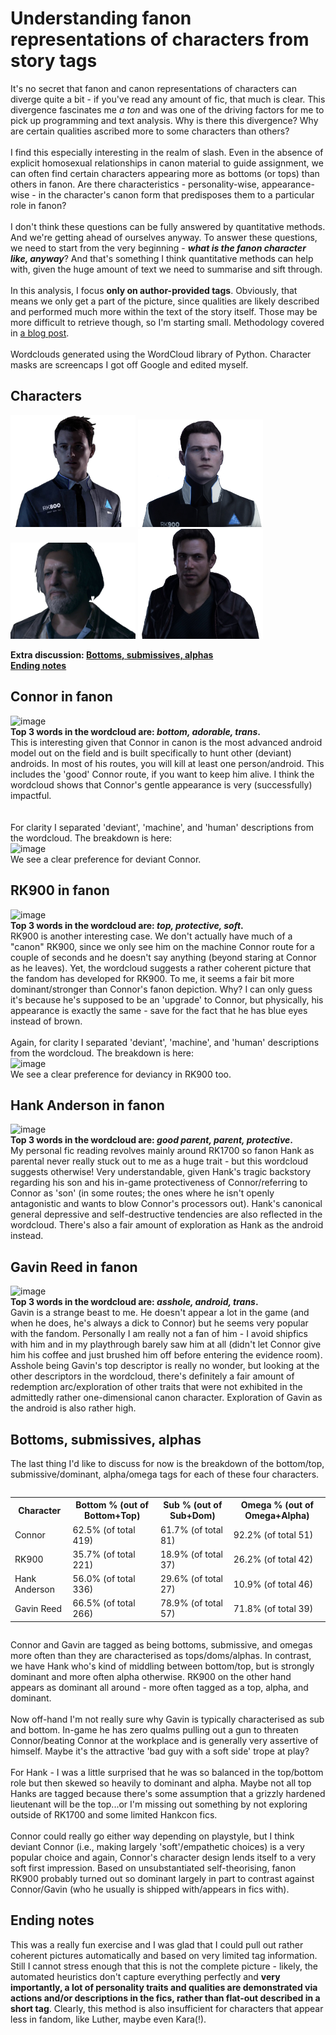 # Understanding fanon representations of characters from story tags
It's no secret that fanon and canon representations of characters can diverge quite a bit - if you've read any amount of fic, that much is clear. This divergence fascinates me <i>a ton</i> and was one of the driving factors for me to pick up programming and text analysis. Why is there this divergence? Why are certain qualities ascribed more to some characters than others? 
<br><br>
I find this especially interesting in the realm of slash. Even in the absence of explicit homosexual relationships in canon material to guide assignment, we can often find certain characters appearing more as bottoms (or tops) than others in fanon. Are there characteristics - personality-wise, appearance-wise - in the character's canon form that predisposes them to a particular role in fanon?
<br><br>
I don't think these questions can be fully answered by quantitative methods. And we're getting ahead of ourselves anyway. To answer these questions, we need to start from the very beginning - <i><b>what is the fanon character like, anyway</b></i>? And that's something I think quantitative methods can help with, given the huge amount of text we need to summarise and sift through. <br>
<br>
In this analysis, I focus <b>only on author-provided tags</b>. Obviously, that means we only get a part of the picture, since qualities are likely described and performed much more within the text of the story itself. Those may be more difficult to retrieve though, so I'm starting small. Methodology covered in [a blog post](https://program-800.tumblr.com/post/190178483501/exploring-dbh-fics-part-8).
<br><br>
Wordclouds generated using the WordCloud library of Python. Character masks are screencaps I got off Google and edited myself.

## Characters
<p float="left">
  <a href="https://dru-r.github.io/ao3-dbh-analysis/dbh-charadescripts.html#connor-in-fanon">
    <img src="https://raw.githubusercontent.com/dru-r/ao3-dbh-analysis/master/docs/visuals/08_charatags/connor_.png" width="200" title="Connor" alt="Connor"/></a>
  <a href="https://dru-r.github.io/ao3-dbh-analysis/dbh-charadescripts.html#rk900-in-fanon">
    <img src="https://raw.githubusercontent.com/dru-r/ao3-dbh-analysis/master/docs/visuals/08_charatags/nines_3.png" width="200" title="RK900" alt="RK900"/></a>
  <a href="https://dru-r.github.io/ao3-dbh-analysis/dbh-charadescripts.html#hank-anderson-in-fanon">
    <img src="https://raw.githubusercontent.com/dru-r/ao3-dbh-analysis/master/docs/visuals/08_charatags/hank_.png" width="200" title="Hank Anderson" alt="Hank Anderson"/></a>
  <a href="https://dru-r.github.io/ao3-dbh-analysis/dbh-charadescripts.html#gavin-reed-in-fanon">
    <img src="https://raw.githubusercontent.com/dru-r/ao3-dbh-analysis/master/docs/visuals/08_charatags/gavin_.png" width="200" title="Gavin Reed" alt="Gavin Reed"/></a>
</p>

<b>Extra discussion: [Bottoms, submissives, alphas](#bottoms-submissives-alphas)</b><br>
<b>[Ending notes](#ending-notes)</b>

## Connor in fanon
![image](/visuals/08_charatags/connor_wc.png)<br>
<b>Top 3 words in the wordcloud are: <i>bottom, adorable, trans</i>.</b> <br>
This is interesting given that Connor in canon is the most advanced android model out on the field and is built specifically to hunt other (deviant) androids. In most of his routes, you will kill at least one person/android. This includes the 'good' Connor route, if you want to keep him alive. I think the wordcloud shows that Connor's gentle appearance is very (successfully) impactful.  
<br><br>
For clarity I separated 'deviant', 'machine', and 'human' descriptions from the wordcloud. The breakdown is here: <br>
![image](/visuals/08_charatags/connor_is.jpg) <br>
We see a clear preference for deviant Connor.

## RK900 in fanon
![image](/visuals/08_charatags/nines_wc.png)<br>
<b>Top 3 words in the wordcloud are: <i>top, protective, soft</i>.</b> <br>
RK900 is another interesting case. We don't actually have much of a "canon" RK900, since we only see him on the machine Connor route for a couple of seconds and he doesn't say anything (beyond staring at Connor as he leaves). Yet, the wordcloud suggests a rather coherent picture that the fandom has developed for RK900. To me, it seems a fair bit more dominant/stronger than Connor's fanon depiction. Why? I can only guess it's because he's supposed to be an 'upgrade' to Connor, but physically, his appearance is exactly the same - save for the fact that he has blue eyes instead of brown.
<br><br>
Again, for clarity I separated 'deviant', 'machine', and 'human' descriptions from the wordcloud. The breakdown is here: <br>
![image](/visuals/08_charatags/nines_is.jpg) <br>
We see a clear preference for deviancy in RK900 too.

## Hank Anderson in fanon
![image](/visuals/08_charatags/hank_wc.png)<br>
<b>Top 3 words in the wordcloud are: <i>good parent, parent, protective</i>.</b> <br>
My personal fic reading revolves mainly around RK1700 so fanon Hank as parental never really stuck out to me as a huge trait - but this wordcloud suggests otherwise! Very understandable, given Hank's tragic backstory regarding his son and his in-game protectiveness of Connor/referring to Connor as 'son' (in some routes; the ones where he isn't openly antagonistic and wants to blow Connor's processors out). Hank's canonical general depressive and self-destructive tendencies are also reflected in the wordcloud. There's also a fair amount of exploration as Hank as the android instead.

## Gavin Reed in fanon
![image](/visuals/08_charatags/gavin_wc.png)<br>
<b>Top 3 words in the wordcloud are: <i>asshole, android, trans</i>.</b> <br>
Gavin is a strange beast to me. He doesn't appear a lot in the game (and when he does, he's always a dick to Connor) but he seems very popular with the fandom. Personally I am really not a fan of him - I avoid shipfics with him and in my playthrough barely saw him at all (didn't let Connor give him his coffee and just brushed him off before entering the evidence room). Asshole being Gavin's top descriptor is really no wonder, but looking at the other descriptors in the wordcloud, there's definitely a fair amount of redemption arc/exploration of other traits that were not exhibited in the admittedly rather one-dimensional canon character. Exploration of Gavin as the android is also rather high.

## Bottoms, submissives, alphas
The last thing I'd like to discuss for now is the breakdown of the bottom/top, submissive/dominant, alpha/omega tags for each of these four characters.
<html>
<head>
<meta name="viewport" content="width=device-width, initial-scale=1">
</head>
<body>

<div style="overflow-x:auto;">
  <table>
    <tr>
      <th>Character</th>
      <th>Bottom % (out of Bottom+Top)</th>
      <th>Sub % (out of Sub+Dom)</th>
      <th>Omega % (out of Omega+Alpha)</th>
    </tr>
    <tr>
      <td>Connor</td>
      <td>62.5% (of total 419)</td>
      <td>61.7% (of total 81)</td>
      <td>92.2% (of total 51)</td>
    </tr>
    <tr>
      <td>RK900</td>
      <td>35.7% (of total 221)</td>
      <td>18.9% (of total 37)</td>
      <td>26.2% (of total 42)</td>
    </tr>
    <tr>
      <td>Hank Anderson</td>
      <td>56.0% (of total 336)</td>
      <td>29.6% (of total 27)</td>
      <td>10.9% (of total 46)</td>
    </tr>
    <tr>
      <td>Gavin Reed</td>
      <td>66.5% (of total 266)</td>
      <td>78.9% (of total 57)</td>
      <td>71.8% (of total 39)</td>
    </tr>
  </table>
</div>

</body>
</html>

Connor and Gavin are tagged as being bottoms, submissive, and omegas more often than they are characterised as tops/doms/alphas. In contrast, we have Hank who's kind of middling between bottom/top, but is strongly dominant and more often alpha otherwise. RK900 on the other hand appears as dominant all around - more often tagged as a top, alpha, and dominant. <br>
<br>
Now off-hand I'm not really sure why Gavin is typically characterised as sub and bottom. In-game he has zero qualms pulling out a gun to threaten Connor/beating Connor at the workplace and is generally very assertive of himself. Maybe it's the attractive 'bad guy with a soft side' trope at play? <br><br>
For Hank - I was a little surprised that he was so balanced in the top/bottom role but then skewed so heavily to dominant and alpha. Maybe not all top Hanks are tagged because there's some assumption that a grizzly hardened lieutenant will be the top...or I'm missing out something by not exploring outside of RK1700 and some limited Hankcon fics. <br><br>
Connor could really go either way depending on playstyle, but I think deviant Connor (i.e., making largely 'soft'/empathetic choices) is a very popular choice and again, Connor's character design lends itself to a very soft first impression. Based on unsubstantiated self-theorising, fanon RK900 probably turned out so dominant largely in part to contrast against Connor/Gavin (who he usually is shipped with/appears in fics with).<br>

## Ending notes
This was a really fun exercise and I was glad that I could pull out rather coherent pictures automatically and based on very limited tag information. Still I cannot stress enough that this is not the complete picture - likely, the automated heuristics don't capture everything perfectly and <b>very importantly, a lot of personality traits and qualities are demonstrated via actions and/or descriptions in the fics, rather than flat-out described in a short tag</b>. Clearly, this method is also insufficient for characters that appear less in fandom, like Luther, maybe even Kara(!).
